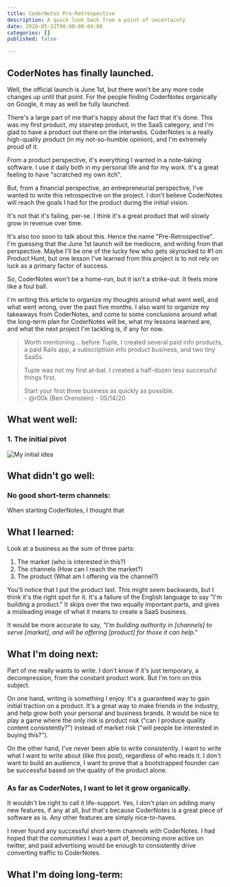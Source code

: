 ```yaml
---
title: CoderNotes Pre-Retrospective
description: A quick look back from a point of uncertainty
date: 2020-05-22T00:00:00-04:00
categories: []
published: false

---
```

## CoderNotes has finally launched.

Well, the official launch is June 1st, but there won't be any more code changes up until that point. For the people finding CoderNotes organically on Google, it may as well be fully launched.

There's a large part of me that's happy about the fact that it's done. This was my first product, my stairstep product, in the SaaS category, and I'm glad to have a product out there on the interwebs. CoderNotes is a really high-quality product (in my not-so-humble opinion), and I'm extremely proud of it.

From a product perspective, it's everything I wanted in a note-taking software. I use it daily both in my personal life and for my work. It's a great feeling to have "scratched my own itch".

But, from a financial perspective, an entrepreneurial perspective, I've wanted to write this retrospective on the project. I don't believe CoderNotes will reach the goals I had for the product during the initial vision.

It's not that it's failing, per-se. I think it's a great product that will slowly grow in revenue over time.

It's also too soon to talk about this. Hence the name "Pre-Retrospective". I'm guessing that the June 1st launch will be mediocre, and writing from that perspective. Maybe I'll be one of the lucky few who gets skyrocked to #1 on Product Hunt, but one lesson I've learned from this project is to not rely on luck as a primary factor of success.

So, CoderNotes won't be a home-run, but it isn't a strike-out. It feels more like a foul ball.

I'm writing this article to organize my thoughts around what went well, and what went wrong, over the past five months. I also want to organize my takeaways from CoderNotes, and come to some conclusions around what the long-term plan for CoderNotes will be, what my lessons learned are, and what the next project I'm tackling is, if any for now.

> Worth mentioning... before Tuple, I created several paid info products, a paid Rails app, a subscriptiion info product business, and two tiny SaaSs.
>
>   
> Tuple was not my first at-bat. I created a half-dozen less successful things first.  
>   
> Start your first three business as quickly as possible.  
> \- @r00k (Ben Orenstein) - 05/14/20

## What went well:

### 1. The initial pivot

![](/uploads/the-problem.PNG "My initial idea")

## What didn't go well:

### No good short-term channels:

When starting CoderNotes, I thought that 

## What I learned:

Look at a business as the sum of three parts:

1. The market (who is interested in this?)
2. The channels (How can I reach the market?)
3. The product (What am I offering via the channel?)

You'll notice that I put the product last. This might seem backwards, but I think it's the right spot for it. It's a failure of the English language to say "I'm building a product." It skips over the two equally important parts, and gives a misleading image of what it means to create a SaaS business. 

It would be more accurate to say, _"I'm building authority in \[channels\] to serve \[market\], and will be offering \[product\] for those it can help."_

## What I'm doing next:

Part of me really wants to write. I don't know if it's just temporary, a decompression, from the constant product work. But I'm torn on this subject.

On one hand, writing is something I enjoy. It's a guaranteed way to gain initial traction on a product. It's a great way to make friends in the industry, and help grow both your personal and business brands. It would be nice to play a game where the only risk is product risk ("can I produce quality content consistently?") instead of market risk ("will people be interested in buying this?").

On the other hand, I've never been able to write consistently. I want to write what I want to write about (like this post), regardless of who reads it. I don't want to build an audience, I want to prove that a bootstrapped founder can be successful based on the quality of the product alone.

### As far as CoderNotes, I want to let it grow organically.

It wouldn't be right to call it life-support. Yes, I don't plan on adding many new features, if any at all, but that's because CoderNotes is a great piece of software as is. Any other features are simply nice-to-haves. 

I never found any successful short-term channels with CoderNotes. I had hoped that the communities I was a part of, becoming more active on twitter, and paid advertising would be enough to consistently drive converting traffic to CoderNotes.

## What I'm doing long-term: